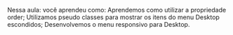 Nessa aula: você aprendeu como:
Aprendemos como utilizar a propriedade order;
Utilizamos pseudo classes para mostrar os itens do menu Desktop escondidos;
Desenvolvemos o menu responsivo para Desktop.